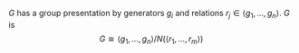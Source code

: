 $G$ has a group presentation by generators $g_i$ and relations $r_j\in\langle g_{1},\dots,g_n \rangle$. $G$ is 
$$
G\cong \langle g_{1},\dots,g_n \rangle /N(\langle r_{1},\dots,r_m\rangle)
$$